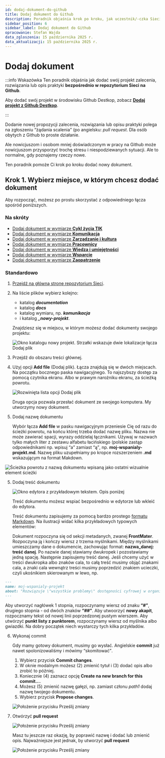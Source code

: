 ```yaml
---
id: dodaj-dokument-do-github
title: Dodaj dokument do Github
description: Poradnik objaśnia krok po kroku, jak uczestnik/-czka Sieci może dodać nowy dokument. 
sidebar_position: 6
sidebar_label: Dodaj dokument do Github
opracowanie: Stefan Wajda
data_zgloszenia: 15 października 2025 r.
data_aktualizacji: 15 października 2025 r.
---
```


# Dodaj dokument

:::info Wskazówka
Ten poradnik objaśnia jak dodać swój projekt zalecenia, rozwiązania lub opis praktyki **bezpośrednio w repozytorium Sieci na Github**.

Aby dodać swój projekt w środowisku Github Destkop, zobacz [**Dodaj projekt z Github Destkop**](dodaj-dokument-z-github-destkop.md). 

:::

Dodanie nowej propozycji zalecenia, rozwiązania lub opisu praktyki polega na zgłoszeniu <q>żądania scalenia</q> (po angielsku: *<span lang="en">pull request</span>*. Dla osób obytych z Github to proste działanie.

Ale nowicjuszom i osobom mniej doświadczonym w pracy na Github może nowicjuszom przysporzyć trochę stresu i niespodziewanych sytuacji. Ale to normalne, gdy poznajemy rzeczy nowe.

Ten poradnik pomoże Ci krok po kroku dodać nowy dokument. 

## Krok 1. Wybierz miejsce, w którym chcesz dodać dokument

Aby rozpocząć, możesz po prostu skorzystać z odpowiedniego łącza spośród poniższych.

### Na skróty

- [Dodaj dokument w wymiarze **Cykl życia TIK**](https://github.com/Siec-Dostepnosci-Cyfrowej/sdc/new/main/documentation/docs/cykltik/_nowe-projekty)
- [Dodaj dokument w wymiarze **Komunikacja**](https://github.com/Siec-Dostepnosci-Cyfrowej/sdc/new/main/documentation/docs/komunikacja/_nowe-projekty)
- [Dodaj dokument w wymiarze **Zarządzanie i kultura**](https://github.com/Siec-Dostepnosci-Cyfrowej/sdc/new/main/documentation/docs/kultura/_nowe-projekty)
- [Dodaj dokument w wymiarze **Pracownicy**](https://github.com/Siec-Dostepnosci-Cyfrowej/sdc/new/main/documentation/docs/pracownicy/_nowe-projekty)
- [Dodaj dokument w wymiarze **Wiedza i umiejętności**](https://github.com/Siec-Dostepnosci-Cyfrowej/sdc/new/main/documentation/docs/wiedza/_nowe-projekty)
- [Dodaj dokument w wymiarze **Wsparcie**](https://github.com/Siec-Dostepnosci-Cyfrowej/sdc/new/main/documentation/docs/wsparcie/_nowe-projekty)
- [Dodaj dokument w wymiarze **Zaopatrzenie**](https://github.com/Siec-Dostepnosci-Cyfrowej/sdc/new/main/documentation/docs/zaopatrzenie/_nowe-projekty)

### Standardowo
1. [Przejdź na główną stronę repozytorium Sieci](https://github.com/Siec-Dostepnosci-Cyfrowej/sdc).  
2. Na liście plików wybierz kolejno:
   - katalog ***documentation***
   - katalog ***docs***
   - katalog wymiaru, np. ***komunikacja***
   - i katalog ***_nowy-projekt***.

   Znajdziesz się w miejscu, w którym możesz dodać dokumenty swojego projektu:

   ![Okno katalogu nowy projekt. Strzałki wskazuje dwie lokalizacje łącza Dodaj plik](./img/dodaj-plik-okno-katalogu-nowy-projekt.png)
2. Przejdź do obszaru treści głównej. 
3. Użyj opcji **<span lang="en">Add file</span>** (Dodaj plik). Łącza znajdują się w dwóch miejscach. Na początku bocznego paska nawigacyjnego. To najszybszy dostęp za pomocą czytnika ekranu. Albo w prawym narożniku ekranu, za ścieżką powrotu.

   ![Rozwinięta lista opcji Dodaj plik](./img/dodaj-plik-rozwinieta-opcja.png)
   
   Druga opcja pozwala przesłać dokument ze swojego komputera. My utworzymy nowy dokument. 
 
4. Dodaj nazwę dokumentu

   Wybór łącza **<span lang="en">Add file</span>** w pasku nawigacyjnym przeniesie Cię od razu do ścieżki powrotu, na końcu której trzeba dodać nazwę pliku. Nazwa nie może zawierać spacji, wyrazy oddzielaj łącznikami. Używaj w nazwach tylko małych liter z zestawu alfabetu łacińskiego (polskie zastąp odpowiednikami np. wpisuj <q>a</q> zamiast <q>ą</q>, np. **moj-wspanialy-projekt.md**. Nazwę pliku uzupełniamy po kropce rozszerzeniem **.md** wskazującym na format Makdown. 

  ![Ścieżka powrotu z nazwą dokumentu wpisaną jako ostatni wizualnie element ścieżki](./img/dodaj-plik-nazwa-dokumentu.png)
  
5. Dodaj treść dokumentu

   ![Okno edytora z przykładowym tekstem. Opis poniżej](./img/dodaj-plik-tekst-dokumentu.png)  
   
   Treść dokumentu możesz wspiać bezpośrednio w edytorze lub wkleić do edytora.
   
   Treść dokumentu zapisujemy za pomocą bardzo prostego [formatu Markdown](../poradniki/poradnik-do-markdown.mdx). Na ilustracji widać kilka przykładowych typowych elementów:
   
   Dokument rozpoczyna się od sekcji metadanych, zwanej **<span lang="en">FrontMater</span>**. Rozpoczyna ją i kończy wiersz z trzema myślnikami.
   Między myślnikami umieszczamy dane o dokumencie, zachowując format: **nazwa_danej: treść danej**. Po nazwie danej stawiamy dwukropek i pozostawiamy jedną spację. Następnie zapisujemy treść danej. Jeśli chcemy użyć w treści dwukropka albo znaków cala, to całą treść musimy objąć znakami cala, a znaki cala wewnątrz treści musimy poprzedzić znakiem ucieczki, czyli ukośnikiem skierowanym w lewo, np.

```md
---
name: moj-wspanialy-projekt
about: "Rozwiązuje \"wszystkie problemy\" dostępności cyfrowej w organizacji"
--- 
``` 
  
  Aby utworzyć nagłówek 1 stopnia, rozpoczynamy wiersz od znaku **<q>#</q>**, drugiego stopnia - od dwóch znaków **<q>##</q>**. Aby utwoorzyć **nowy akapit**, rozpocznamy tekst od nowej linii poprzedzonej pustym wierszem. Aby utwórzyć **punkt listy z punktorem**, rozpoczynamy wiersz od  myślnika albo gwiazdki. Na dobry początek niech wystarczy tych kilka przykładów.

6. Wykonaj <span lang="en">commit</span>

   Gdy mamy gotowy dokument, musimy go wysłać. Angielskie **<span lang="en">commit</span>** już nawet spolonizowaliśmy i mówimy <q>skomitować</q>.
   
   1. Wybierz przycisk **<span lang="en">Commit changes</span>**.
   2. W oknie modalnym możesz (2) zmienić tytuł i (3) dodać opis albo zrobić to później.
   3. Koniecznie (4) zaznacz opcję **<span lang="en">Create na new branch for this commit...</span>**.
   4. Możesz (5) zmienić nazwę gałęzi, np. zamiast członu *path1* dodaj nazwę twojego dokumentu.
   5. Wybierz przycisk **<span lang="en">Propose changes</span>**.

   ![Położenie przycisku Prześlij zmiany](./img/dodaj-plik-commit-changes.png)  

7. Otwórzyć **pull request**

   ![Położenie przycisku Prześlij zmiany](./img/dodaj-plik-open-pull-request.png)

   Masz tu jeszcze raz okazję, by poprawić nazwę i dodać lub zmienić opis. Najważniejsze jest jednak, by utworzyć **pull request**
   
    ![Położenie przycisku Prześlij zmiany](./img/dodaj-plik-open-pull-request-2.png)
	
